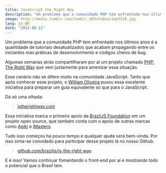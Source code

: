 ```yaml
---
title: JavaScript the Right Way
description: "Um problema que a comunidade PHP tem enfrentado nos últimos anos é a quantidade de tutoriais desatualizados que acabam propagando entre os iniciantes más práticas de desenvolvimento e códigos cheios de bug."
image: http://media.tumblr.com/tumblr_m93xteQeai1qe3219.jpg
lang: pt-BR
date: "2012-08-21"
---
```


Um problema que a comunidade PHP tem enfrentado nos últimos anos é a quantidade de tutoriais desatualizados que acabam propagando entre os iniciantes más práticas de desenvolvimento e códigos cheios de bug.

Algumas semanas atrás compartilharam por aí um projeto chamado [PHP: The Right Way](http://www.phptherightway.com/) que vem justamente para amenizar essa situação.

Esse cenário não se difere muito na comunidade JavaScript. Tanto que após conhecer esse projeto, o [William Oliveira](http://oliveirawilliam.wordpress.com/) puxou essa excelente iniciativa para preparar um guia equivalente só que para o JavaScript.

<!-- more -->

Dá só uma olhada:

> [jstherightway.com](http://jstherightway.com/)

Essa iniciativa marca o primeiro apoio da [BrazilJS Foundation](http://braziljs.org) em um projeto open source, que também conta com o apoio de outras marcas como [Apiki](http://apiki.com/) e [iMasters](http://imasters.com.br/).

Tudo isso começou há pouco tempo e qualquer ajuda será bem-vinda. Por isso sinta-se convidado para participar desse projeto lá no nosso Github.

> [github.com/braziljs/js-the-right-way](http://github.com/braziljs/js-the-right-way)

E é isso! Vamos continuar fomentando o front-end por aí e mostrando todo o potencial que o Brasil tem.
